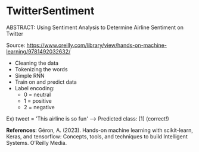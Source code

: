 # TwitterSentiment
ABSTRACT: Using Sentiment Analysis to Determine Airline Sentiment on Twitter

Source: https://www.oreilly.com/library/view/hands-on-machine-learning/9781492032632/

- Cleaning the data
- Tokenizing the words
- Simple RNN
- Train on and predict data
- Label encoding:
    - 0 = neutral
    - 1 = positive
    - 2 = negative

Ex) tweet = 'This airline is so fun' --> Predicted class:  [1] (correct!)

**References**:
Géron, A. (2023). Hands-on machine learning with scikit-learn, Keras, and tensorflow: Concepts, tools, and techniques to build Intelligent Systems. O’Reilly Media. 
